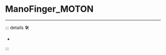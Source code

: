 # <beta>ManoFinger_MOTON</beta>

---

<!-- =================================================== -->
<!-- =================================================== -->
<!-- =================================================== -->
<!-- =================================================== -->
<!-- =================================================== -->
::: details 🛠

-

:::

